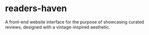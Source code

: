 # readers-haven
A front-end website interface for the purpose of showcasing curated reviews, designed with a vintage-inspired aesthetic.
